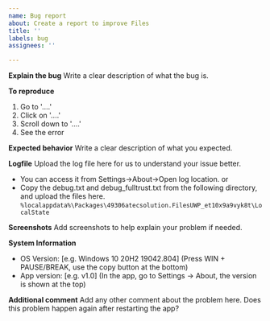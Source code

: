 ```yaml
---
name: Bug report
about: Create a report to improve Files
title: ''
labels: bug
assignees: ''

---
```


<!-- 
🚨🚨🚨🚨🚨🚨🚨🚨🚨🚨🚨🚨🚨🚨🚨🚨🚨🚨🚨🚨🚨
I ACKNOWLEDGE THE FOLLOWING BEFORE PROCEEDING:
1. Issue may be deleted if it is not following the template
2. Only post one issue per one bug report
3. Try not to make duplicates. Do a quick search before posting
4. Add a title that describes the issue clearly
--->

**Explain the bug**
Write a clear description of what the bug is.

**To reproduce**
1. Go to '....'
2. Click on '....'
3. Scroll down to '....'
4. See the error

**Expected behavior**
Write a clear description of what you expected.

**Logfile**
Upload the log file here for us to understand your issue better. 
- You can access it from Settings->About->Open log location. 
or 
- Copy the debug.txt and debug_fulltrust.txt from the following directory, and upload the files here.
`%localappdata%\Packages\49306atecsolution.FilesUWP_et10x9a9vyk8t\LocalState` 

**Screenshots**
Add screenshots to help explain your problem if needed.

**System Information**
 - OS Version: [e.g. Windows 10 20H2 19042.804] (Press WIN + PAUSE/BREAK, use the copy button at the bottom)
 - App version: [e.g. v1.0] (In the app, go to Settings -> About, the version is shown at the top)

**Additional comment**
Add any other comment about the problem here. Does this problem happen again after restarting the app?
